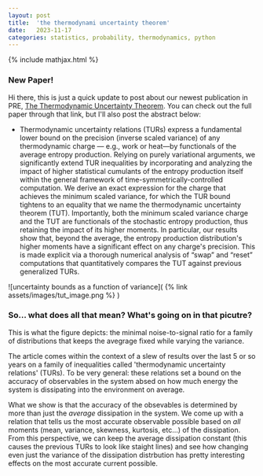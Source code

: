 ```yaml
---
layout: post
title:  'the thermodynami uncertainty theorem'
date:   2023-11-17
categories: statistics, probability, thermodynamics, python
---
```

{% include mathjax.html %}

### New Paper!

Hi there, this is just a quick update to post about our newest publication in PRE, [The Thermodynamic Uncertainty Theorem](https://journals.aps.org/pre/abstract/10.1103/PhysRevE.108.054126). You can check out the full paper through that link, but I'll also post the abstract below:

- Thermodynamic uncertainty relations (TURs) express a fundamental lower bound on the precision (inverse scaled variance) of any thermodynamic charge — e.g., work or heat—by functionals of the average entropy production. Relying on purely variational arguments, we significantly extend TUR inequalities by incorporating and analyzing the impact of higher statistical cumulants of the entropy production itself within the general framework of time-symmetrically-controlled computation. We derive an exact expression for the charge that achieves the minimum scaled variance, for which the TUR bound tightens to an equality that we name the thermodynamic uncertainty theorem (TUT). Importantly, both the minimum scaled variance charge and the TUT are functionals of the stochastic entropy production, thus retaining the impact of its higher moments. In particular, our results show that, beyond the average, the entropy production distribution's higher moments have a significant effect on any charge's precision. This is made explicit via a thorough numerical analysis of “swap” and “reset” computations that quantitatively compares the TUT against previous generalized TURs.

![uncertainty bounds as a function of variance]( {% link assets/images/tut_image.png %} )

### So... what does all that mean? What's going on in that picutre?

This is what the figure depicts: the minimal noise-to-signal ratio for a family of distributions that keeps the avegrage fixed while varying the variance.

The article comes within the context of a slew of results over the last 5 or so years on a family of inequalities called 'thermodynamic uncertainty relations' (TURs). To be very general: these relations set a bound on the accuracy of observables in the system absed on how much energy the system is dissipating into the environment on average.

What we show is that the accuracy of the obsevables is determined by more than just the *average* dissipation in the system. We come up with a relation that tells us the most accurate observable possible based on *all* moments (mean, variance, skewness, kurtosis, etc...) of the dissipation. From this perspective, we can keep the average dissipation constant (this causes the previous TURs to look like staight lines) and see how changing even just the variance of the dissipation distrbution has pretty interesting effects on the most accurate current possible.

 








